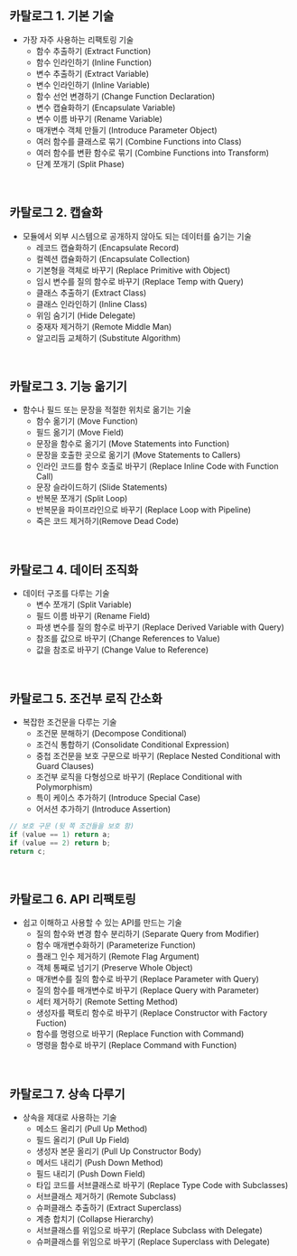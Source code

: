 ## 카탈로그 1. 기본 기술
- 가장 자주 사용하는 리팩토링 기술
  - 함수 추출하기 (Extract Function)
  - 함수 인라인하기 (Inline Function)
  - 변수 추출하기 (Extract Variable)
  - 변수 인라인하기 (Inline Variable)
  - 함수 선언 변경하기 (Change Function Declaration)
  - 변수 캡슐화하기 (Encapsulate Variable)
  - 변수 이름 바꾸기 (Rename Variable)
  - 매개변수 객체 만들기 (Introduce Parameter Object)
  - 여러 함수를 클래스로 묶기 (Combine Functions into Class)
  - 여러 함수를 변환 함수로 묶기 (Combine Functions into Transform)
  - 단계 쪼개기 (Split Phase)

</br>

## 카탈로그 2. 캡슐화
- 모듈에서 외부 시스템으로 공개하지 않아도 되는 데이터를 숨기는 기술
  - 레코드 캡슐화하기 (Encapsulate Record)
  - 컬렉션 캡슐화하기 (Encapsulate Collection)
  - 기본형을 객체로 바꾸기 (Replace Primitive with Object)
  - 임시 변수를 질의 함수로 바꾸기 (Replace Temp with Query)
  - 클래스 추출하기 (Extract Class)
  - 클래스 인라인하기 (Inline Class)
  - 위임 숨기기 (Hide Delegate)
  - 중재자 제거하기 (Remote Middle Man)
  - 알고리듬 교체하기 (Substitute Algorithm)

</br>

## 카탈로그 3. 기능 옮기기
- 함수나 필드 또는 문장을 적절한 위치로 옮기는 기술
  - 함수 옮기기 (Move Function)
  - 필드 옮기기 (Move Field)
  - 문장을 함수로 옮기기 (Move Statements into Function)
  - 문장을 호출한 곳으로 옮기기 (Move Statements to Callers)
  - 인라인 코드를 함수 호출로 바꾸기 (Replace Inline Code with Function Call)
  - 문장 슬라이드하기 (Slide Statements)
  - 반복문 쪼개기 (Split Loop)
  - 반복문을 파이프라인으로 바꾸기 (Replace Loop with Pipeline)
  - 죽은 코드 제거하기(Remove Dead Code)

</br>

## 카탈로그 4. 데이터 조직화
- 데이터 구조를 다루는 기술
  - 변수 쪼개기 (Split Variable)
  - 필드 이름 바꾸기 (Rename Field)
  - 파생 변수를 질의 함수로 바꾸기 (Replace Derived Variable with Query)
  - 참조를 값으로 바꾸기 (Change References to Value)
  - 값을 참조로 바꾸기 (Change Value to Reference)

</br>

## 카탈로그 5. 조건부 로직 간소화
- 복잡한 조건문을 다루는 기술
  - 조건문 분해하기 (Decompose Conditional)
  - 조건식 통합하기 (Consolidate Conditional Expression)
  - 중첩 조건문을 보호 구문으로 바꾸기 (Replace Nested Conditional with Guard Clauses)
  - 조건부 로직을 다형성으로 바꾸기 (Replace Conditional with Polymorphism)
  - 특이 케이스 추가하기 (Introduce Special Case)
  - 어서션 추가하기 (Introduce Assertion)

```java
// 보호 구문 (뒷 쪽 조건들을 보호 함)
if (value == 1) return a;
if (value == 2) return b;
return c;
```

</br>

## 카탈로그 6. API 리팩토링
- 쉽고 이해하고 사용할 수 있는 API를 만드는 기술
  - 질의 함수와 변경 함수 분리하기 (Separate Query from Modifier)
  - 함수 매개변수화하기 (Parameterize Function)
  - 플래그 인수 제거하기 (Remote Flag Argument)
  - 객체 통째로 넘기기 (Preserve Whole Object)
  - 매개변수를 질의 함수로 바꾸기 (Replace Parameter with Query)
  - 질의 함수를 매개변수로 바꾸기 (Replace Query with Parameter)
  - 세터 제거하기 (Remote Setting Method)
  - 생성자를 팩토리 함수로 바꾸기 (Replace Constructor with Factory Fuction)
  - 함수를 명령으로 바꾸기 (Replace Function with Command)
  - 명령을 함수로 바꾸기 (Replace Command with Function)

</br>

## 카탈로그 7. 상속 다루기
- 상속을 제대로 사용하는 기술
  - 메소드 올리기 (Pull Up Method)
  - 필드 올리기 (Pull Up Field)
  - 생성자 본문 올리기 (Pull Up Constructor Body)
  - 메서드 내리기 (Push Down Method)
  - 필드 내리기 (Push Down Field)
  - 타입 코드를 서브클래스로 바꾸기 (Replace Type Code with Subclasses)
  - 서브클래스 제거하기 (Remote Subclass)
  - 슈퍼클래스 추출하기 (Extract Superclass)
  - 계층 합치기 (Collapse Hierarchy)
  - 서브클래스를 위임으로 바꾸기 (Replace Subclass with Delegate)
  - 슈퍼클래스를 위임으로 바꾸기 (Replace Superclass with Delegate)
